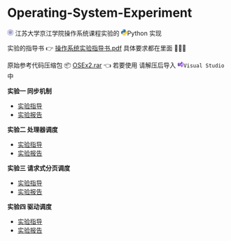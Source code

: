 # Operating-System-Experiment

<img src="https://raw.githubusercontent.com/SlenderData/img/134a47fef1673079cf90e22991885faac58a59f2/images/%E5%B8%B8%E7%94%A8/%E5%AD%A6%E6%A0%A1%E6%A0%87%E8%AF%86/%E6%B1%9F%E8%8B%8F%E5%A4%A7%E5%AD%A6%E4%BA%AC%E6%B1%9F%E5%AD%A6%E9%99%A2/%E6%A0%A1%E5%BE%BD.svg" alt="UJSJC" style="height:1em"> 江苏大学京江学院操作系统课程实验的 <img src="https://raw.githubusercontent.com/SlenderData/img/main/images/%E5%B8%B8%E7%94%A8/Logo/Language/Python.svg" alt="Python" style="height:1em">Python 实现

实验的指导书 👉 [操作系统实验指导书.pdf](https://github.com/SlenderData/Operating-System-Experiment/blob/main/%E6%93%8D%E4%BD%9C%E7%B3%BB%E7%BB%9F%E5%AE%9E%E9%AA%8C%E6%8C%87%E5%AF%BC%E4%B9%A6.pdf) 具体要求都在里面 🫲🌹🫱

原始参考代码压缩包 📦 [OSEx2.rar](https://raw.githubusercontent.com/SlenderData/Operating-System-Experiment/main/OSEx2.rar) 👈 若要使用 请解压后导入 <img src="https://raw.githubusercontent.com/SlenderData/img/main/images/%E5%B8%B8%E7%94%A8/Logo/IDE/Microsoft/VisualStudio.svg" alt="VisualStudio" style="height:1em">`Visual Studio` 中

**实验一 同步机制**

- [实验指导](https://github.com/SlenderData/Operating-System-Experiment/blob/main/EX01%20-%20%E5%90%8C%E6%AD%A5%E6%9C%BA%E5%88%B6/EX01%E5%AE%9E%E9%AA%8C%E6%8C%87%E5%AF%BC.md)
- [实验报告](https://github.com/SlenderData/Operating-System-Experiment/blob/main/EX01%20-%20%E5%90%8C%E6%AD%A5%E6%9C%BA%E5%88%B6/%E5%AE%9E%E9%AA%8C%E6%8A%A5%E5%91%8A/%E5%AE%9E%E9%AA%8C%E6%8A%A5%E5%91%8A-Display.md)

**实验二 处理器调度**

- [实验指导](https://github.com/SlenderData/Operating-System-Experiment/blob/main/EX02%20-%20%E5%A4%84%E7%90%86%E5%99%A8%E8%B0%83%E5%BA%A6/EX02%E5%AE%9E%E9%AA%8C%E6%8C%87%E5%AF%BC.md)
- [实验报告](https://github.com/SlenderData/Operating-System-Experiment/blob/main/EX02%20-%20%E5%A4%84%E7%90%86%E5%99%A8%E8%B0%83%E5%BA%A6/%E5%AE%9E%E9%AA%8C%E6%8A%A5%E5%91%8A/%E5%AE%9E%E9%AA%8C%E6%8A%A5%E5%91%8A-Display.md)

**实验三 请求式分页调度**

- [实验指导](https://github.com/SlenderData/Operating-System-Experiment/blob/main/EX03%20-%20%E8%AF%B7%E6%B1%82%E5%BC%8F%E5%88%86%E9%A1%B5%E8%B0%83%E5%BA%A6/EX03%E5%AE%9E%E9%AA%8C%E6%8C%87%E5%AF%BC.md)
- [实验报告](https://github.com/SlenderData/Operating-System-Experiment/blob/main/EX03%20-%20%E8%AF%B7%E6%B1%82%E5%BC%8F%E5%88%86%E9%A1%B5%E8%B0%83%E5%BA%A6/%E5%AE%9E%E9%AA%8C%E6%8A%A5%E5%91%8A/%E5%AE%9E%E9%AA%8C%E6%8A%A5%E5%91%8A-Display.md)

**实验四 驱动调度**

- [实验指导](https://github.com/SlenderData/Operating-System-Experiment/blob/main/EX04%20-%20%E9%A9%B1%E5%8A%A8%E8%B0%83%E5%BA%A6/EX04%E5%AE%9E%E9%AA%8C%E6%8C%87%E5%AF%BC.md)
- [实验报告](https://github.com/SlenderData/Operating-System-Experiment/blob/main/EX04%20-%20%E9%A9%B1%E5%8A%A8%E8%B0%83%E5%BA%A6/%E5%AE%9E%E9%AA%8C%E6%8A%A5%E5%91%8A/%E5%AE%9E%E9%AA%8C%E6%8A%A5%E5%91%8A-Display.md)
